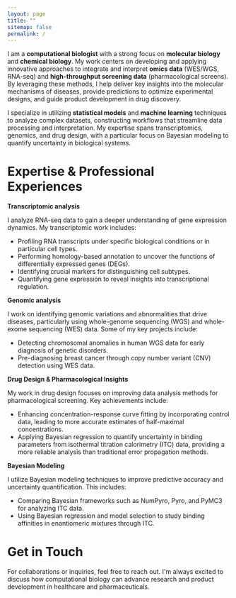 ```yaml
---
layout: page
title: ""
sitemap: false
permalink: /
---
```


I am a **computational biologist** with a strong focus on **molecular biology** and **chemical biology**. My work centers on developing and applying innovative approaches to integrate and interpret **omics data** (WES/WGS, RNA-seq) and **high-throughput screening data** (pharmacological screens). By leveraging these methods, I help deliver key insights into the molecular mechanisms of diseases, provide predictions to optimize experimental designs, and guide product development in drug discovery.

I specialize in utilizing **statistical models** and **machine learning** techniques to analyze complex datasets, constructing workflows that streamline data processing and interpretation. My expertise spans transcriptomics, genomics, and drug design, with a particular focus on Bayesian modeling to quantify uncertainty in biological systems.

# Expertise & Professional Experiences

**Transcriptomic analysis**

I analyze RNA-seq data to gain a deeper understanding of gene expression dynamics. My transcriptomic work includes:

- Profiling RNA transcripts under specific biological conditions or in particular cell types.
- Performing homology-based annotation to uncover the functions of differentially expressed genes (DEGs).
- Identifying crucial markers for distinguishing cell subtypes.
- Quantifying gene expression to reveal insights into transcriptional regulation.

**Genomic analysis**

I work on identifying genomic variations and abnormalities that drive diseases, particularly using whole-genome sequencing (WGS) and whole-exome sequencing (WES) data. Some of my key projects include:

- Detecting chromosomal anomalies in human WGS data for early diagnosis of genetic disorders.
- Pre-diagnosing breast cancer through copy number variant (CNV) detection using WES data.

**Drug Design & Pharmacological Insights**

My work in drug design focuses on improving data analysis methods for pharmacological screening. Key achievements include:

- Enhancing concentration-response curve fitting by incorporating control data, leading to more accurate estimates of half-maximal concentrations.
- Applying Bayesian regression to quantify uncertainty in binding parameters from isothermal titration calorimetry (ITC) data, providing a more reliable analysis than traditional error propagation methods.

**Bayesian Modeling**

I utilize Bayesian modeling techniques to improve predictive accuracy and uncertainty quantification. This includes:

- Comparing Bayesian frameworks such as NumPyro, Pyro, and PyMC3 for analyzing ITC data.
- Using Bayesian regression and model selection to study binding affinities in enantiomeric mixtures through ITC.

# Get in Touch

For collaborations or inquiries, feel free to reach out. I'm always excited to discuss how computational biology can advance research and product development in healthcare and pharmaceuticals.
